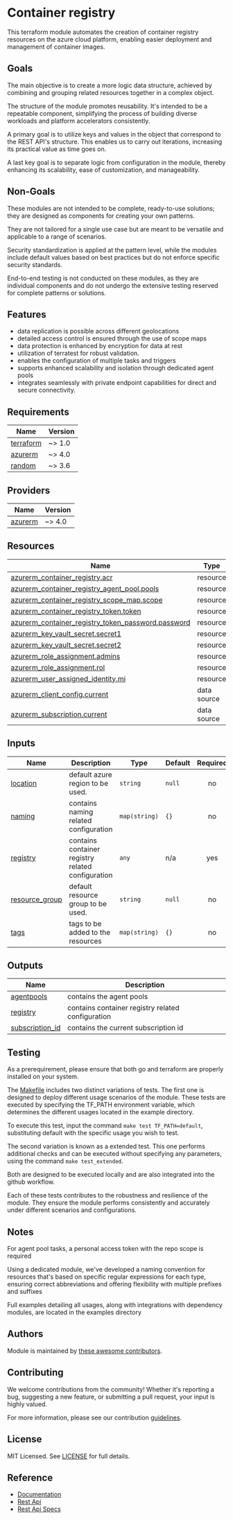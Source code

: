 # Container registry

This terraform module automates the creation of container registry resources on the azure cloud platform, enabling easier deployment and management of container images.

## Goals

The main objective is to create a more logic data structure, achieved by combining and grouping related resources together in a complex object.

The structure of the module promotes reusability. It's intended to be a repeatable component, simplifying the process of building diverse workloads and platform accelerators consistently.

A primary goal is to utilize keys and values in the object that correspond to the REST API's structure. This enables us to carry out iterations, increasing its practical value as time goes on.

A last key goal is to separate logic from configuration in the module, thereby enhancing its scalability, ease of customization, and manageability.

## Non-Goals

These modules are not intended to be complete, ready-to-use solutions; they are designed as components for creating your own patterns.

They are not tailored for a single use case but are meant to be versatile and applicable to a range of scenarios.

Security standardization is applied at the pattern level, while the modules include default values based on best practices but do not enforce specific security standards.

End-to-end testing is not conducted on these modules, as they are individual components and do not undergo the extensive testing reserved for complete patterns or solutions.

## Features

- data replication is possible across different geolocations
- detailed access control is ensured through the use of scope maps
- data protection is enhanced by encryption for data at rest
- utilization of terratest for robust validation.
- enables the configuration of multiple tasks and triggers
- supports enhanced scalability and isolation through dedicated agent pools
- integrates seamlessly with private endpoint capabilities for direct and secure connectivity.

<!-- BEGIN_TF_DOCS -->
## Requirements

| Name | Version |
|------|---------|
| <a name="requirement_terraform"></a> [terraform](#requirement\_terraform) | ~> 1.0 |
| <a name="requirement_azurerm"></a> [azurerm](#requirement\_azurerm) | ~> 4.0 |
| <a name="requirement_random"></a> [random](#requirement\_random) | ~> 3.6 |

## Providers

| Name | Version |
|------|---------|
| <a name="provider_azurerm"></a> [azurerm](#provider\_azurerm) | ~> 4.0 |

## Resources

| Name | Type |
|------|------|
| [azurerm_container_registry.acr](https://registry.terraform.io/providers/hashicorp/azurerm/latest/docs/resources/container_registry) | resource |
| [azurerm_container_registry_agent_pool.pools](https://registry.terraform.io/providers/hashicorp/azurerm/latest/docs/resources/container_registry_agent_pool) | resource |
| [azurerm_container_registry_scope_map.scope](https://registry.terraform.io/providers/hashicorp/azurerm/latest/docs/resources/container_registry_scope_map) | resource |
| [azurerm_container_registry_token.token](https://registry.terraform.io/providers/hashicorp/azurerm/latest/docs/resources/container_registry_token) | resource |
| [azurerm_container_registry_token_password.password](https://registry.terraform.io/providers/hashicorp/azurerm/latest/docs/resources/container_registry_token_password) | resource |
| [azurerm_key_vault_secret.secret1](https://registry.terraform.io/providers/hashicorp/azurerm/latest/docs/resources/key_vault_secret) | resource |
| [azurerm_key_vault_secret.secret2](https://registry.terraform.io/providers/hashicorp/azurerm/latest/docs/resources/key_vault_secret) | resource |
| [azurerm_role_assignment.admins](https://registry.terraform.io/providers/hashicorp/azurerm/latest/docs/resources/role_assignment) | resource |
| [azurerm_role_assignment.rol](https://registry.terraform.io/providers/hashicorp/azurerm/latest/docs/resources/role_assignment) | resource |
| [azurerm_user_assigned_identity.mi](https://registry.terraform.io/providers/hashicorp/azurerm/latest/docs/resources/user_assigned_identity) | resource |
| [azurerm_client_config.current](https://registry.terraform.io/providers/hashicorp/azurerm/latest/docs/data-sources/client_config) | data source |
| [azurerm_subscription.current](https://registry.terraform.io/providers/hashicorp/azurerm/latest/docs/data-sources/subscription) | data source |

## Inputs

| Name | Description | Type | Default | Required |
|------|-------------|------|---------|:--------:|
| <a name="input_location"></a> [location](#input\_location) | default azure region to be used. | `string` | `null` | no |
| <a name="input_naming"></a> [naming](#input\_naming) | contains naming related configuration | `map(string)` | `{}` | no |
| <a name="input_registry"></a> [registry](#input\_registry) | contains container registry related configuration | `any` | n/a | yes |
| <a name="input_resource_group"></a> [resource\_group](#input\_resource\_group) | default resource group to be used. | `string` | `null` | no |
| <a name="input_tags"></a> [tags](#input\_tags) | tags to be added to the resources | `map(string)` | `{}` | no |

## Outputs

| Name | Description |
|------|-------------|
| <a name="output_agentpools"></a> [agentpools](#output\_agentpools) | contains the agent pools |
| <a name="output_registry"></a> [registry](#output\_registry) | contains container registry related configuration |
| <a name="output_subscription_id"></a> [subscription\_id](#output\_subscription\_id) | contains the current subscription id |
<!-- END_TF_DOCS -->

## Testing

As a prerequirement, please ensure that both go and terraform are properly installed on your system.

The [Makefile](Makefile) includes two distinct variations of tests. The first one is designed to deploy different usage scenarios of the module. These tests are executed by specifying the TF_PATH environment variable, which determines the different usages located in the example directory.

To execute this test, input the command ```make test TF_PATH=default```, substituting default with the specific usage you wish to test.

The second variation is known as a extended test. This one performs additional checks and can be executed without specifying any parameters, using the command ```make test_extended```.

Both are designed to be executed locally and are also integrated into the github workflow.

Each of these tests contributes to the robustness and resilience of the module. They ensure the module performs consistently and accurately under different scenarios and configurations.

## Notes

For agent pool tasks, a personal access token with the repo scope is required

Using a dedicated module, we've developed a naming convention for resources that's based on specific regular expressions for each type, ensuring correct abbreviations and offering flexibility with multiple prefixes and suffixes

Full examples detailing all usages, along with integrations with dependency modules, are located in the examples directory

## Authors

Module is maintained by [these awesome contributors](https://github.com/cloudnationhq/terraform-azure-acr/graphs/contributors).

## Contributing

We welcome contributions from the community! Whether it's reporting a bug, suggesting a new feature, or submitting a pull request, your input is highly valued.

For more information, please see our contribution [guidelines](./CONTRIBUTING.md).

## License

MIT Licensed. See [LICENSE](./LICENSE) for full details.

## Reference

- [Documentation](https://learn.microsoft.com/en-us/azure/container-registry/)
- [Rest Api](https://learn.microsoft.com/en-us/rest/api/containerregistry/)
- [Rest Api Specs](https://github.com/Azure/azure-rest-api-specs/tree/main/specification/containerregistry)
